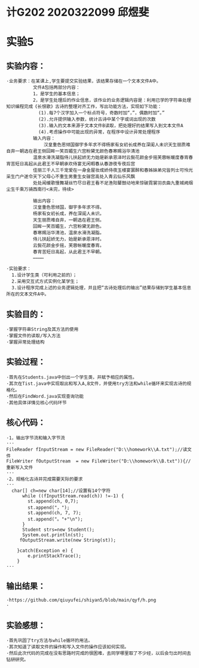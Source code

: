 # 计G202 2020322099 邱煜斐
# 实验5

## 实验内容：
    ·业务要求：在某课上,学生要提交实验结果，该结果存储在一个文本文件A中。
              文件A包括两部分内容：
              1，是学生的基本信息；
              2，是学生处理后的作业信息，该作业的业务逻辑内容是：利用已学的字符串处理知识编程完成《长恨歌》古诗的整理对齐工作，写出功能方法，实现如下功能：
                (1).每7个汉字加入一个标点符号，奇数时加“，”，偶数时加“。”
                (2).允许提供输入参数，统计古诗中某个字或词出现的次数
                (3).输入的文本来源于文本文件B读取，把处理好的结果写入到文本文件A
                (4).考虑操作中可能出现的异常，在程序中设计异常处理程序
              输入内容：
                  汉皇重色思倾国御宇多年求不得杨家有女初长成养在深闺人未识天生丽质难自弃一朝选在君王侧回眸一笑百媚生六宫粉黛无颜色春寒赐浴华清池
              温泉水滑洗凝脂侍儿扶起娇无力始是新承恩泽时云鬓花颜金步摇芙蓉帐暖度春宵春宵苦短日高起从此君王不早朝承欢侍宴无闲暇春从春游夜专夜后宫
              佳丽三千人三千宠爱在一身金屋妆成娇侍夜玉楼宴罢醉和春姊妹弟兄皆列士可怜光采生门户遂令天下父母心不重生男重生女骊宫高处入青云仙乐风飘
              处处闻缓歌慢舞凝丝竹尽日君王看不足渔阳鼙鼓动地来惊破霓裳羽衣曲九重城阙烟尘生千乘万骑西南行<未完，待续>

              输出内容：
              汉皇重色思倾国，御宇多年求不得。
              杨家有女初长成，养在深闺人未识。
              天生丽质难自弃，一朝选在君王侧。
              回眸一笑百媚生，六宫粉黛无颜色。
              春寒赐浴华清池，温泉水滑洗凝脂。
              侍儿扶起娇无力，始是新承恩泽时。
              云鬓花颜金步摇，芙蓉帐暖度春宵。
              春宵苦短日高起，从此君王不早朝。
              …………

    ·实验要求：
      1.设计学生类（可利用之前的）；
      2.采用交互式方式实例化某学生；
      3.设计程序完成上述的业务逻辑处理，并且把“古诗处理后的输出”结果存储到学生基本信息所在的文本文件A中。

      
## 实验目的：
    ·掌握字符串String及其方法的使用
    ·掌握文件的读取/写入方法
    ·掌握异常处理结构

## 实验过程：
    ·首先在Students.java中创出一个学生类，并赋予相应的属性。
    ·其次在Tist.java中实现取出和写入A,B文件，并使用try方法和while循环来实现古诗的规格化。
    ·然后在FindWord.java实现查询功能
    ·其他具体详情见核心代码环节
## 核心代码：
    ·1，输出字节流和输入字节流
    ···
    FileReader fInputStream = new FileReader("D:\\homework\\A.txt");//读文件
    FileWriter fOutputStream  = new FileWriter("D:\\homework\\B.txt")){//重新写入文件	   
    ···
    ·2，规格化古诗并完成需要天际的要求
    ···
      char[] ch=new char[14];//设置有14个字符
		  while ((fInputStream.read(ch)) !=-1) {
		    st.append(ch, 0,7);
		    st.append("，");
		    st.append(ch, 7, 7);
		    st.append("。"+"\n");
		  }
		  Student strs=new Student();
		  System.out.println(st);
	     fOutputStream.write(new String(st));
	     
		}catch(Exception e) {
			e.printStackTrace();
		}
    ···
## 输出结果：
    ·https://github.com/qiuyufei/shiyan5/blob/main/qyf/h.png
    ·
## 实验感想：
    ·首先巩固了try方法与while循环的用法。
    ·其次知道了读取文件的操作和写入文件的操作应该如何实现。
    ·然后此次代码的完成在没有思路时完成的很困难，去同学哪里取了不少经，以后会匀出时间去钻研研究。
